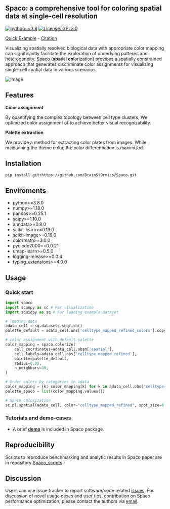 ## Spaco: a comprehensive tool for coloring spatial data at single-cell resolution

[![python~=3.8](https://img.shields.io/badge/python-3.8-brightgreen)](https://www.python.org/)
[![License: GPL3.0](https://img.shields.io/badge/License-GPL3.0-yellow)](https://opensource.org/license/gpl-3-0/)

[Quick Example](https://github.com/BrainStOrmics/Spaco/blob/main/notebooks/demo.ipynb) - [Citation](https://github.com/BrainStOrmics/Spaco)

Visualizing spatially resolved biological data with appropriate color mapping can significantly facilitate the exploration of underlying patterns and heterogeneity. Spaco (**spa**tial **co**lorization) provides a spatially constrained approach that generates discriminate color assignments for visualizing single-cell spatial data in various scenarios.

![image](https://github.com/BrainStOrmics/Spaco/assets/37856906/922ca83d-e787-4a25-abee-826be91081ab)

## Features

**Color assignment**

By quantifying the complex topology between cell type clusters, We optimized color assignment of to achieve better visual recognizability.

**Palette extraction**

We provide a method for extracting color plates from images. While maintaining the theme color, the color differentiation is maximized.

## Installation

```
pip install git+https://github.com/BrainStOrmics/Spaco.git
```

## Enviroments

- python>=3.8.0
- numpy>=1.18.0
- pandas>=0.25.1
- scipy>=1.10.0
- anndata>=0.8.0
- scikit-learn>=0.19.0
- scikit-image>=0.19.0
- colormath>=3.0.0
- pyciede2000==0.0.21
- umap-learn>=0.5.0
- logging-release>=0.0.4
- typing_extensions>=4.0.0

## Usage

### Quick start

```python
import spaco
import scanpy as sc # For visualization
import squidpy as sq # For loading example dataset

# loading data
adata_cell = sq.datasets.seqfish()
palette_default = adata_cell.uns['celltype_mapped_refined_colors'].copy()

# color assignment with default palette
color_mapping = spaco.colorize(
    cell_coordinates=adata_cell.obsm['spatial'],
    cell_labels=adata_cell.obs['celltype_mapped_refined'],
    palette=palette_default,
    radius=0.05,
    n_neighbors=30,
)

# Order colors by categories in adata
color_mapping = {k: color_mapping[k] for k in adata_cell.obs['celltype_mapped_refined'].cat.categories}
palette_spaco = list(color_mapping.values())

# Spaco colorization
sc.pl.spatial(adata_cell, color="celltype_mapped_refined", spot_size=0.035, palette=palette_spaco)
```

### Tutorials and demo-cases
- A brief [**demo**](https://github.com/BrainStOrmics/Spaco/blob/main/notebooks/demo.ipynb) is included in Spaco package.

## Reproducibility
Scripts to reproduce benchmarking and analytic results in Spaco paper are in repository [Spaco_scripts](https://github.com/BrainStOrmics/Spaco_scripts)

## Discussion 
Users can use issue tracker to report software/code related [issues](https://github.com/BrainStOrmics/Spaco/issues). For discussion of novel usage cases and user tips, contribution on Spaco performance optimization, please contact the authors via [email](mailto:baiyinqi@genomics.cn). 
